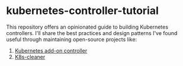 # kubernetes-controller-tutorial
This repository offers an opinionated guide to building Kubernetes controllers. I'll share the best practices and design patterns I've found useful through maintaining open-source projects like:

1. [Kubernetes add-on controller](http://github.com/projectsveltos/addon-controller)
2. [K8s-cleaner](https://github.com/gianlucam76/k8s-cleaner)
